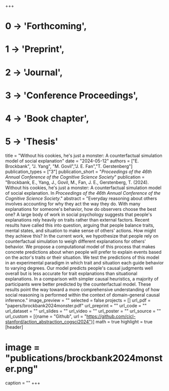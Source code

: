 +++
# 0 -> 'Forthcoming',
# 1 -> 'Preprint',
# 2 -> 'Journal',
# 3 -> 'Conference Proceedings',
# 4 -> 'Book chapter',
# 5 -> 'Thesis'

title = "Without his cookies, he's just a monster: A counterfactual simulation model of social explanation"
date = "2024-05-12"
authors = ["E. Brockbank", "J. Yang", "M. Govil","J. E. Fan","T. Gerstenberg"]
publication_types = ["3"]
publication_short = "_Proceedings of the 46th Annual Conference of the Cognitive Science Society_"
publication = "Brockbank, E., Yang, J., Govil, M., Fan, J. E., Gerstenberg, T. (2024). Without his cookies, he's just a monster: A counterfactual simulation model of social explanation. In _Proceedings of the 46th Annual Conference of the Cognitive Science Society_."
abstract = "Everyday reasoning about others involves accounting for why they act the way they do. With many explanations for someone's behavior, how do observers choose the best one? A large body of work in social psychology suggests that people's explanations rely heavily on traits rather than external factors. Recent results have called this into question, arguing that people balance traits, mental states, and situation to make sense of others' actions. How might they achieve this? In the current work, we hypothesize that people rely on counterfactual simulation to weigh different explanations for others' behavior. We propose a computational model of this process that makes concrete predictions about when people will prefer to explain events based on the actor's traits or their situation. We test the predictions of this model in an experimental paradigm in which trait and situation each guide behavior to varying degrees. Our model predicts people's causal judgments well overall but is less accurate for trait explanations than situational explanations. In a comparison with simpler causal heuristics, a majority of participants were better predicted by the counterfactual model. These results point the way toward a more comprehensive understanding of how social reasoning is performed within the context of domain-general causal inference."
image_preview = ""
selected = false
projects = []
url_pdf = "papers/brockbank2024monster.pdf"
url_preprint = ""
url_code = ""
url_dataset = ""
url_slides = ""
url_video = ""
url_poster = ""
url_source = ""
url_custom = [{name = "Github", url = "https://github.com/cicl-stanford/action_abstraction_cogsci2024"}]
math = true
highlight = true
[header]
# image = "publications/brockbank2024monster.png"
caption = ""
+++